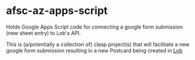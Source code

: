 # afsc-az-apps-script
Holds Google Apps Script code for connecting a google form submission (new sheet entry) to Lob's API. 

This is (a/potentially a collection of) clasp project(s) that will facilitate a new google form submission resulting in a new Postcard being created in [Lob](https://www.lob.com/)
